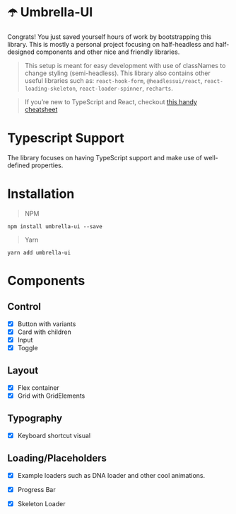 #  ☂️ Umbrella-UI

Congrats! You just saved yourself hours of work by bootstrapping this library. This is mostly a personal project focusing on half-headless and half-designed components and other nice and friendly libraries.

> This setup is meant  for easy development with use of classNames to change styling (semi-headless). This library also contains other useful libraries such as: `react-hook-form`, `@headlessui/react`, `react-loading-skeleton`, `react-loader-spinner`, `recharts`.

> If you’re new to TypeScript and React, checkout [this handy cheatsheet](https://github.com/sw-yx/react-typescript-cheatsheet/)

# Typescript Support
The library focuses on having TypeScript support and make use of well-defined properties.

# Installation
> NPM
```
npm install umbrella-ui --save
```
> Yarn
```
yarn add umbrella-ui
```
# Components
## Control
- [x] Button with variants
- [x] Card with children
- [x] Input
- [x] Toggle
## Layout
- [x] Flex container
- [x] Grid with GridElements
## Typography
- [x] Keyboard shortcut visual
## Loading/Placeholders
- [x] Example loaders such as DNA loader and other cool animations.
- [x] Progress Bar
- [x] Skeleton Loader

